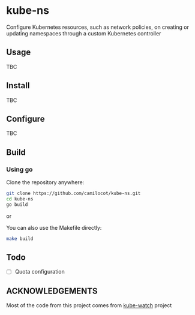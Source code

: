 # kube-ns

Configure Kubernetes resources, such as network policies, on creating or updating namespaces through a custom Kubernetes controller

## Usage

TBC

## Install

TBC

## Configure

TBC

## Build

### Using go

Clone the repository anywhere:

```bash
git clone https://github.com/camilocot/kube-ns.git
cd kube-ns
go build
```

or

You can also use the Makefile directly:

```bash
make build
```

## Todo

- [ ] Quota configuration

## ACKNOWLEDGEMENTS

Most of the code from this project comes from [kube-watch](https://github.com/bitnami-labs/kubewatch) project